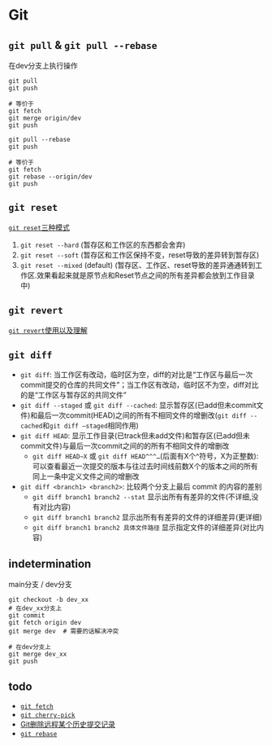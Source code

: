 # Git

## `git pull` & `git pull --rebase`

在dev分支上执行操作

```
git pull
git push

# 等价于
git fetch
git merge origin/dev
git push
```

```
git pull --rebase
git push

# 等价于
git fetch
git rebase --origin/dev
git push
```

## `git reset`

[`git reset`三种模式](https://www.jianshu.com/p/c2ec5f06cf1a)

1. `git reset --hard` (暂存区和工作区的东西都会舍弃)
2. `git reset --soft` (暂存区和工作区保持不变，reset导致的差异转到暂存区)
3. `git reset --mixed` (default) (暂存区、工作区、reset导致的差异通通转到工作区.效果看起来就是原节点和Reset节点之间的所有差异都会放到工作目录中)

## `git revert`

[`git revert`使用以及理解](https://blog.csdn.net/allanGold/article/details/111372750)

## `git diff`

- `git diff`: 当工作区有改动，临时区为空，diff的对比是“工作区与最后一次commit提交的仓库的共同文件”；当工作区有改动，临时区不为空，diff对比的是“工作区与暂存区的共同文件”
- `git diff --staged` 或 `git diff --cached`: 显示暂存区(已add但未commit文件)和最后一次commit(HEAD)之间的所有不相同文件的增删改(`git diff --cached`和`git diff –staged`相同作用)
- `git diff HEAD`: 显示工作目录(已track但未add文件)和暂存区(已add但未commit文件)与最后一次commit之间的的所有不相同文件的增删改
  - `git diff HEAD~X` 或 `git diff HEAD^^^…`(后面有X个^符号，X为正整数):可以查看最近一次提交的版本与往过去时间线前数X个的版本之间的所有同上一条中定义文件之间的增删改
- `git diff <branch1> <branch2>`: 比较两个分支上最后 commit 的内容的差别
  - `git diff branch1 branch2 --stat`    显示出所有有差异的文件(不详细,没有对比内容)
  - `git diff branch1 branch2`              显示出所有有差异的文件的详细差异(更详细)
  - `git diff branch1 branch2 具体文件路径` 显示指定文件的详细差异(对比内容)

## indetermination

main分支 / dev分支

```
git checkout -b dev_xx
# 在dev_xx分支上
git commit
git fetch origin dev
git merge dev  # 需要的话解决冲突

# 在dev分支上
git merge dev_xx
git push
```

## todo

- [`git fetch`](https://www.yiibai.com/git/git_fetch.html)
- [`git cherry-pick`](https://www.ruanyifeng.com/blog/2020/04/git-cherry-pick.html)
- [Git删除远程某个历史提交记录](https://www.jianshu.com/p/18b5cbc3e702)
- [`git rebase`](https://lvan-zhang.blog.csdn.net/article/details/128848133?spm=1001.2101.3001.6650.2&utm_medium=distribute.pc_relevant.none-task-blog-2%7Edefault%7ECTRLIST%7ERate-2-128848133-blog-106479779.235%5Ev43%5Epc_blog_bottom_relevance_base9&depth_1-utm_source=distribute.pc_relevant.none-task-blog-2%7Edefault%7ECTRLIST%7ERate-2-128848133-blog-106479779.235%5Ev43%5Epc_blog_bottom_relevance_base9&utm_relevant_index=1)